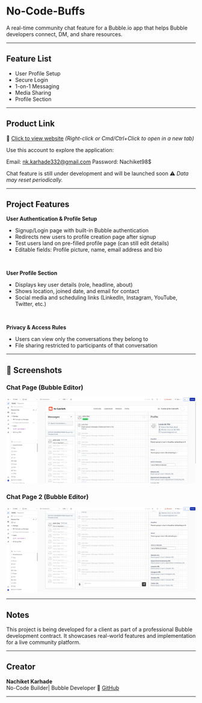 # No-Code-Buffs
A real-time community chat feature for a Bubble.io app that helps Bubble developers connect, DM, and share resources.

---

## Feature List

- User Profile Setup
- Secure Login
- 1-on-1 Messaging
- Media Sharing 
- Profile Section

---

## Product Link

🔗 [Click to view website](https://nocodebuffs.com/)
_(Right-click or Cmd/Ctrl+Click to open in a new tab)_

Use this account to explore the application:

Email: nk.karhade332@gmail.com
Password: Nachiket98$

Chat feature is still under development and will be launched soon
⚠️ *Data may reset periodically.*

---

## Project Features

**User Authentication & Profile Setup**
- Signup/Login page with built-in Bubble authentication
- Redirects new users to profile creation page after signup
- Test users land on pre-filled profile page (can still edit details)
- Editable fields: Profile picture, name, email address and bio
<br>

**User Profile Section**
- Displays key user details (role, headline, about)
- Shows location, joined date, and email for contact
- Social media and scheduling links (LinkedIn, Instagram, YouTube, Twitter, etc.)
<br>

**Privacy & Access Rules**
- Users can view only the conversations they belong to
- File sharing restricted to participants of that conversation

---

## 📸 Screenshots 

### Chat Page (Bubble Editor)
![Chat Page (Bubble Editor)](screenshots/Chat%20Page%20%28Bubble%20Editor%29.png)

### Chat Page 2 (Bubble Editor)
![Chat Page 2 (Bubble Editor)](screenshots/Chat%20Page%202%20%28Bubble%20Editor%29.png)

---

## Notes
This project is being developed for a client as part of a professional Bubble development contract. It showcases real-world features and implementation for a live community platform.

---

## Creator

**Nachiket Karhade**  
No-Code Builder| Bubble Developer
🔗 [GitHub](https://github.com/NachiketK43) 
<br>


---
